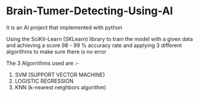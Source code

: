 # Brain-Tumer-Detecting-Using-AI
It is an AI project that implemented with python 

Using the SciKit-Learn (SKLearn) library to train the model with a given data and achieving a score 98 - 99 % accuracy rate and applying 3 different algorithms to make sure there is no error 

The 3 Algorrithms used are :-
<ol>
  <li>SVM (SUPPORT VECTOR MACHINE)</li>
  <li>LOGISTIC REGRESSION</li>
  <li>KNN (k-nearest neighbors algorithm)</li>
</ol>
